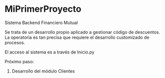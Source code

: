 # MiPrimerProyecto
Sistema Backend Financiero Mutual

Se trata de un desarrollo propio aplicado a gestionar código de descuentos. La operatoria es tan precisa que requiere el desarrollo customizado de procesos.

El acceso al sistema es a través de Inicio.py

Próximo paso:
1. Desarrollo del módulo Clientes
